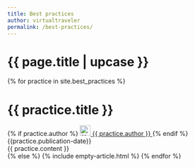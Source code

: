 ```yaml
---
title: Best practices
author: virtualtraveler
permalink: /best-practices/
---
```


<h1 class="primary">{{ page.title | upcase }}</h1>

{% for practice in site.best_practices %}
<h1 id="{{ practice.title | slugify }}" class="secondary">{{ practice.title }}</h1>
<article>
    <div class="article-meta">
        {% if practice.author %}
             <a href="{{ page.github-url }}{{ practice.author }}" class="post-author">
                <img src="{{ page.github-url }}{{ practice.author }}.png" class="avatar" alt="{{ practice.author }} avatar" width="24" height="24">
                {{ practice.author }}
             </a>
        {% endif %}
         <span class="date">{{practice.publication-date}}</span>
    </div>
    <div class="article-content">
       {{ practice.content }}
    </div>
</article>
{% else %}
{% include empty-article.html %}
{% endfor %}


